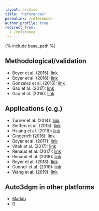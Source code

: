 ```yaml
---
layout: archive
title: "References"
permalink: /reference/
author_profile: true
redirect_from:
  - /reference
---
```


{% include base_path %}

## Methodological/validation
* Boyer et al. (2015): [link](https://onlinelibrary.wiley.com/doi/full/10.1002/ar.23084)
* Boyer et al. (2016): [link](https://onlinelibrary.wiley.com/doi/abs/10.1002/ar.23202)
* Gonzalez et al. (2016): [link](https://onlinelibrary.wiley.com/doi/abs/10.1002/ajpa.22934)
* Gao et al. (2017): [link](https://onlinelibrary.wiley.com/doi/abs/10.1002/ar.23700)
* Gao et al. (2018): [link](https://arxiv.org/pdf/1807.11887.pdf)

## Applications (e.g.)
* Turner et al. (2014): [link](https://doi.org/10.1093/imaiai/iau011)
* Sieffert et al. (2015): [link](https://peerj.com/articles/1036/)
* Hsiang et al. (2016): [link](http://rstb.royalsocietypublishing.org/content/371/1691/20150227)
* Gingerich (2016): [link](https://link.springer.com/article/10.1007/s12542-017-0362-8)
* Boyer et al. (2017): [link](https://www.sciencedirect.com/science/article/pii/S0047248417301021)
* Vitek et al. (2017): [link](https://onlinelibrary.wiley.com/doi/abs/10.1002/ece3.3058)
* Renaud et al. (2017): [link](https://www.sciencedirect.com/science/article/pii/S0003996917301383?via%3Dihub)
* Renaud et al. (2018): [link](https://link.springer.com/article/10.1007/s11692-018-9459-6)
* Boyer et al. (2018): [link](https://www.sciencedirect.com/science/article/pii/S0047248417305134)
* Gunnell et al. (2018): [link](https://www.nature.com/articles/s41467-018-05648-w)
* Wang et al. (2019): [link](https://www.biorxiv.org/content/10.1101/701391v1)

## Auto3dgm in other platforms
* [Matlab](https://github.com/JuliaWinchester/auto3dgm-matlab-gorgon)
* [R](https://github.com/sayanmuk/Auto3DGM)
